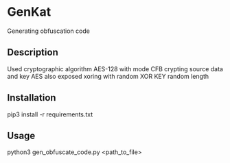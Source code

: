 # GenKat
Generating obfuscation code
## Description
Used cryptographic algorithm AES-128 with mode CFB crypting source data and key AES also exposed xoring with random XOR KEY random length 
## Installation
pip3 install -r requirements.txt
## Usage
python3 gen_obfuscate_code.py <path_to_file> 
